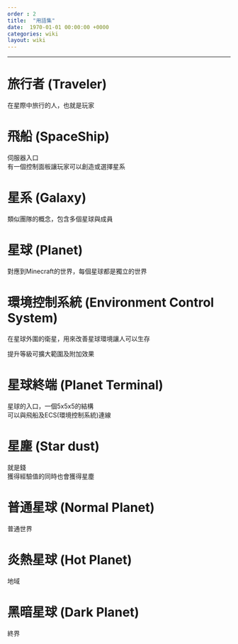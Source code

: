 ```yaml
---
order : 2
title:  "用語集"
date:  1970-01-01 00:00:00 +0000
categories: wiki
layout: wiki
---
```


---

# 旅行者 (Traveler)

在星際中旅行的人，也就是玩家

# 飛船 (SpaceShip)

伺服器入口  
有一個控制面板讓玩家可以創造或選擇星系

# 星系 (Galaxy)

類似團隊的概念，包含多個星球與成員

# 星球 (Planet)

對應到Minecraft的世界，每個星球都是獨立的世界

# 環境控制系統 (Environment Control System)

在星球外圍的衛星，用來改善星球環境讓人可以生存

提升等級可擴大範圍及附加效果

# 星球終端 (Planet Terminal)

星球的入口，一個5x5x5的結構  
可以與飛船及ECS(環境控制系統)連線

# 星塵 (Star dust)

就是錢  
獲得經驗值的同時也會獲得星塵
  
# 普通星球 (Normal Planet)  

普通世界  

# 炎熱星球 (Hot Planet)  

地域  

# 黑暗星球 (Dark Planet)  

終界  